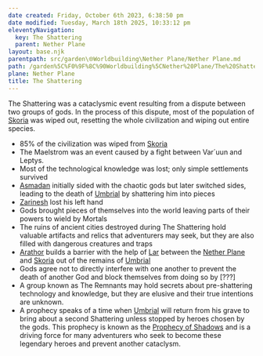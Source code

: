 ```yaml
---
date created: Friday, October 6th 2023, 6:38:50 pm
date modified: Tuesday, March 18th 2025, 10:33:12 pm
eleventyNavigation:
  key: The Shattering
  parent: Nether Plane
layout: base.njk
parentpath: src/garden\🌐Worldbuilding\Nether Plane/Nether Plane.md
path: /garden%5C%F0%9F%8C%90Worldbuilding%5CNether%20Plane/The%20Shattering/
plane: Nether Plane
title: The Shattering
---
```


The Shattering was a cataclysmic event resulting from a dispute between two groups of gods. In the process of this dispute, most of the population of [Skoria](/garden/%F0%9F%8C%90Worldbuilding/Skoria) was wiped out, resetting the whole civilization and wiping out entire species. 

- 85% of the civilization was wiped from [Skoria](/garden/%F0%9F%8C%90Worldbuilding/Skoria) 
- The Maelstrom was an event caused by a fight between Var´uun and Leptys. 
- Most of the technological knowledge was lost; only simple settlements survived
- [Asmadan](/garden/%F0%9F%8C%90Worldbuilding/Nether%20Plane/Gods/Asmadan) initially sided with the chaotic gods but later switched sides, leading to the death of [Umbrial](/garden/%F0%9F%8C%90Worldbuilding/Nether%20Plane/Gods/Umbrial) by shattering him into pieces
- [Zarinesh](/garden/%F0%9F%8C%90Worldbuilding/Nether%20Plane/Gods/Zarinesh) lost his left hand
- Gods brought pieces of themselves into the world leaving parts of their powers to wield by Mortals
- The ruins of ancient cities destroyed during The Shattering hold valuable artifacts and relics that adventurers may seek, but they are also filled with dangerous creatures and traps
- [Arathor](/garden/%F0%9F%8C%90Worldbuilding/Nether%20Plane/Gods/Arathor) builds a barrier with the help of [Lar](/garden/%F0%9F%8C%90Worldbuilding/Nether%20Plane/Gods/Lar) between the [Nether Plane](/garden/%F0%9F%8C%90Worldbuilding/Nether%20Plane) and [Skoria](/garden/%F0%9F%8C%90Worldbuilding/Skoria) out of the remains of [Umbrial](/garden/%F0%9F%8C%90Worldbuilding/Nether%20Plane/Gods/Umbrial)
- Gods agree not to directly interfere with one another to prevent the death of another God and block themselves from doing so by [???]
- A group known as The Remnants may hold secrets about pre-shattering technology and knowledge, but they are elusive and their true intentions are unknown.
- A prophecy speaks of a time when [Umbrial](/garden/%F0%9F%8C%90Worldbuilding/Nether%20Plane/Gods/Umbrial) will return from his grave to bring about a second Shattering unless stopped by heroes chosen by the gods. This prophecy is known as the [Prophecy of Shadows](/garden/%F0%9F%8C%90Worldbuilding/Nether%20Plane/Things/Prophecy%20of%20Shadows) and is a driving force for many adventurers who seek to become these legendary heroes and prevent another cataclysm.